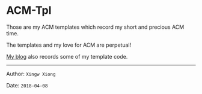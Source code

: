 # ACM-Tpl

Those are my ACM templates which record my short and precious ACM time.

The templates and my love for ACM are perpetual!

[My blog](https://blog.csdn.net/acmore_xiong/article/category/6344973) also records some of my template code.


***


Author: `Xingw Xiong`

Date: `2018-04-08`
